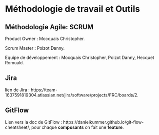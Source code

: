 # Méthodologie de travail et Outils

## Méthodologie Agile: SCRUM
<p> Product Owner : Mocquais Christopher.</p>
<p> Scrum Master : Poizot Danny.</p>
<p> Equipe de développement : Mocquais Christopher, Poizot Danny, Hecquet Romuald.</p>

## Jira
<p> lien de Jira : https://team-1637591819304.atlassian.net/jira/software/projects/FRC/boards/2. </p>

## GitFlow
<p> Lien vers la doc de GitFlow : https://danielkummer.github.io/git-flow-cheatsheet/, pour chaque <b>composants</b> on fait une <b>feature</b>.</p>